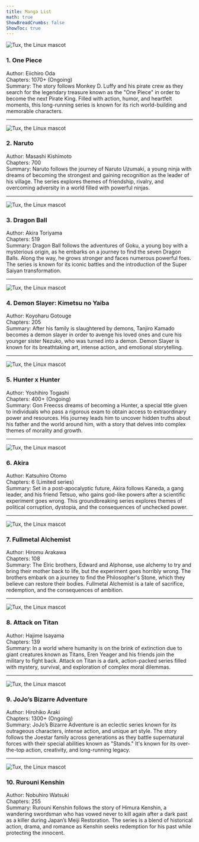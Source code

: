 ```yaml
---
title: Manga List
math: true
ShowBreadCrumbs: false
ShowToc: true
---
```


![Tux, the Linux mascot](/images/one.JPG)
### 1. One Piece  
Author: Eiichiro Oda  
Chapters: 1070+ (Ongoing)  
Summary: The story follows Monkey D. Luffy and his pirate crew as they search for the legendary treasure known as the "One Piece" in order to become the next Pirate King. Filled with action, humor, and heartfelt moments, this long-running series is known for its rich world-building and memorable characters.

---
![Tux, the Linux mascot](/images/two.JPG)
### 2. Naruto  
Author: Masashi Kishimoto  
Chapters: 700  
Summary: Naruto follows the journey of Naruto Uzumaki, a young ninja with dreams of becoming the strongest and gaining recognition as the leader of his village. The series explores themes of friendship, rivalry, and overcoming adversity in a world filled with powerful ninjas.

---
![Tux, the Linux mascot](/images/three.JPG)
### 3. Dragon Ball  
Author: Akira Toriyama  
Chapters: 519  
Summary: Dragon Ball follows the adventures of Goku, a young boy with a mysterious origin, as he embarks on a journey to find the seven Dragon Balls. Along the way, he grows stronger and faces numerous powerful foes. The series is known for its iconic battles and the introduction of the Super Saiyan transformation.

---
![Tux, the Linux mascot](/images/four.JPG)
###  4. Demon Slayer: Kimetsu no Yaiba  
Author: Koyoharu Gotouge  
Chapters: 205  
Summary: After his family is slaughtered by demons, Tanjiro Kamado becomes a demon slayer in order to avenge his loved ones and cure his younger sister Nezuko, who was turned into a demon. Demon Slayer is known for its breathtaking art, intense action, and emotional storytelling.

---
![Tux, the Linux mascot](/images/five.JPG)
### 5. Hunter x Hunter  
Author: Yoshihiro Togashi  
Chapters: 400+ (Ongoing)  
Summary: Gon Freecss dreams of becoming a Hunter, a special title given to individuals who pass a rigorous exam to obtain access to extraordinary power and resources. His journey leads him to uncover hidden truths about his father and the world around him, with a story that delves into complex themes of morality and growth.

---
![Tux, the Linux mascot](/images/six.JPEG)
### 6. Akira  
Author: Katsuhiro Otomo  
Chapters: 6 (Limited series)  
Summary: Set in a post-apocalyptic future, Akira follows Kaneda, a gang leader, and his friend Tetsuo, who gains god-like powers after a scientific experiment goes wrong. This groundbreaking series explores themes of political corruption, dystopia, and the consequences of unchecked power.

---
![Tux, the Linux mascot](/images/seven.JPG)
### 7. Fullmetal Alchemist  
Author: Hiromu Arakawa  
Chapters: 108  
Summary: The Elric brothers, Edward and Alphonse, use alchemy to try and bring their mother back to life, but the experiment goes horribly wrong. The brothers embark on a journey to find the Philosopher's Stone, which they believe can restore their bodies. Fullmetal Alchemist is a tale of sacrifice, redemption, and the consequences of ambition.

---
![Tux, the Linux mascot](/images/eight.JPG)
### 8. Attack on Titan  
Author: Hajime Isayama  
Chapters: 139  
Summary: In a world where humanity is on the brink of extinction due to giant creatures known as Titans, Eren Yeager and his friends join the military to fight back. Attack on Titan is a dark, action-packed series filled with mystery, survival, and exploration of complex moral dilemmas.

---
![Tux, the Linux mascot](/images/nine.JPG)
### 9. JoJo’s Bizarre Adventure  
Author: Hirohiko Araki  
Chapters: 1300+ (Ongoing)  
Summary: JoJo’s Bizarre Adventure is an eclectic series known for its outrageous characters, intense action, and unique art style. The story follows the Joestar family across generations as they battle supernatural forces with their special abilities known as "Stands." It's known for its over-the-top action, creativity, and long-running legacy.

---
![Tux, the Linux mascot](/images/ten.JPG)
### 10. Rurouni Kenshin  
Author: Nobuhiro Watsuki  
Chapters: 255  
Summary: Rurouni Kenshin follows the story of Himura Kenshin, a wandering swordsman who has vowed never to kill again after a dark past as a killer during Japan’s Meiji Restoration. The series is a blend of historical action, drama, and romance as Kenshin seeks redemption for his past while protecting the innocent.